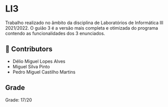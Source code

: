 # LI3
Trabalho realizado no âmbito da disciplina de Laboratórios de Informática III 2021/2022. O guião 3 é a versão mais completa e otimizada do programa contendo as funcionalidades dos 3 enunciados.

## 🤝 Contributors
- Délio Miguel Lopes Alves
- Miguel Silva Pinto
- Pedro Miguel Castilho Martins

## Grade  
Grade: 17/20
